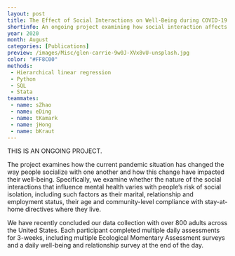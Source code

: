 ```yaml
---
layout: post
title: The Effect of Social Interactions on Well-Being during COVID-19
shortinfo: An ongoing project examining how social interaction affects well-being during the pandemic.
year: 2020
month: August
categories: [Publications]
preview: /images/Misc/glen-carrie-9w0J-XVx8vU-unsplash.jpg
color: "#FF8C00"
methods:
 - Hierarchical linear regression
 - Python
 - SQL
 - Stata
teammates:
 - name: sZhao
 - name: eDing
 - name: tKamark
 - name: jHong
 - name: bKraut
---
```

THIS IS AN ONGOING PROJECT.

The project examines how the current pandemic situation has changed the way people socialize with one another and how this change have impacted their well-being. Specifically, we examine whether the nature of the social interactions that influence mental health varies with people’s risk of social isolation, including such factors as their marital, relationship and employment status, their age and community-level compliance with stay-at-home directives where they live.

We have recently concluded our data collection with over 800 adults across the United States. Each participant completed multiple daily assessments for 3-weeks, including multiple Ecological Momentary Assessment surveys and a daily well-being and relationship survey at the end of the day.
